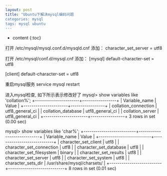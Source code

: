 ```yaml
---
layout: post
title: "Ubuntu下解决mysql编码问题
categories: mysql
tags: mysql ubuntu
---
```


* content
{:toc}

打开 /etc/mysql/mysql.conf.d/mysqld.cnf
添加：
character_set_server = utf8

打开 /etc/mysql/conf.d/mysql.cnf
添加：
[mysql]
default-character-set = utf8

[client]
default-character-set = utf8

重启mysql服务
service mysql restart

进入mysql检查, 如下所示表示修改好了
mysql> show variables like 'collation%';
+----------------------+-----------------+
| Variable_name        | Value           |
+----------------------+-----------------+
| collation_connection | utf8_general_ci |
| collation_database   | utf8_general_ci |
| collation_server     | utf8_general_ci |
+----------------------+-----------------+
3 rows in set (0.00 sec)

mysql> show variables like 'char%';
+--------------------------+----------------------------+
| Variable_name            | Value                      |
+--------------------------+----------------------------+
| character_set_client     | utf8                       |
| character_set_connection | utf8                       |
| character_set_database   | utf8                       |
| character_set_filesystem | binary                     |
| character_set_results    | utf8                       |
| character_set_server     | utf8                       |
| character_set_system     | utf8                       |
| character_sets_dir       | /usr/share/mysql/charsets/ |
+--------------------------+----------------------------+
8 rows in set (0.01 sec)

